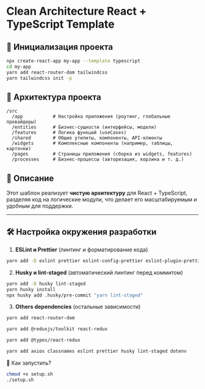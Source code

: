 # Clean Architecture React + TypeScript Template

## 📌 Инициализация проекта

```sh
npx create-react-app my-app --template typescript
cd my-app
yarn add react-router-dom tailwindcss
yarn tailwindcss init -p
```

## 📂 Архитектура проекта

```
/src
  /app           # Настройка приложения (роутинг, глобальные провайдеры)
  /entities      # Бизнес-сущности (интерфейсы, модели)
  /features      # Логика функций (useCases)
  /shared        # Общие утилиты, компоненты, API-клиенты
  /widgets       # Комплексные компоненты (например, таблицы, карточки)
  /pages         # Страницы приложения (сборка из widgets, features)
  /processes     # Бизнес-процессы (авторизация, корзина и т. д.)
```

## 🚀 Описание

Этот шаблон реализует **чистую архитектуру** для React + TypeScript, разделяя код на логические модули, что делает его масштабируемым и удобным для поддержки.

---

## 🛠 Настройка окружения разработки

1. **ESLint и Prettier** (линтинг и форматирование кода)

```sh
yarn add -D eslint prettier eslint-config-prettier eslint-plugin-prettier eslint-plugin-react eslint-plugin-react-hooks @typescript-eslint/parser @typescript-eslint/eslint-plugin
```

2. **Husky и lint-staged** (автоматический линтинг перед коммитом)

```sh
yarn add -D husky lint-staged
yarn husky install
npx husky add .husky/pre-commit "yarn lint-staged"
```

3. **Others dependencies** (остальные зависимости)
```sh
yarn add react-router-dom
```
```sh
yarn add @reduxjs/toolkit react-redux
```
```sh
yarn add @types/react-redux
```
```sh
yarn add axios classnames eslint prettier husky lint-staged dotenv
```


🚀 Как запустить?

```sh
chmod +x setup.sh
./setup.sh
```